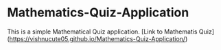# Mathematics-Quiz-Application
This is a simple Mathematical Quiz application.
[Link to Mathematis Quiz] (https://vishnucute05.github.io/Mathematics-Quiz-Application/)
